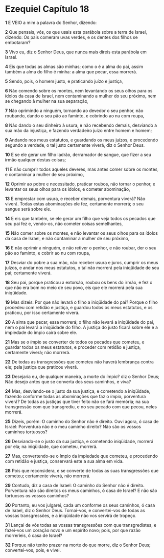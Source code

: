 # Ezequiel Capítulo 18

**1** 	E VEIO a mim a palavra do Senhor, dizendo:

**2** 	Que pensais, vós, os que usais esta parábola sobre a terra de Israel, dizendo: Os pais comeram uvas verdes, e os dentes dos filhos se embotaram?

**3** 	Vivo eu, diz o Senhor Deus, que nunca mais direis esta parábola em Israel.

**4** 	Eis que todas as almas são minhas; como o é a alma do pai, assim também a alma do filho é minha: a alma que pecar, essa morrerá.

**5** 	Sendo, pois, o homem justo, e praticando juízo e justiça,

**6** 	Não comendo sobre os montes, nem levantando os seus olhos para os ídolos da casa de Israel, nem contaminando a mulher do seu próximo, nem se chegando à mulher na sua separação,

**7** 	Não oprimindo a ninguém, tornando ao devedor o seu penhor, não roubando, dando o seu pão ao faminto, e cobrindo ao nu com roupa,

**8** 	Não dando o seu dinheiro à usura, e não recebendo demais, desviando a sua mão da injustiça, e fazendo verdadeiro juízo entre homem e homem;

**9** 	Andando nos meus estatutos, e guardando os meus juízos, e procedendo segundo a verdade, o tal justo certamente viverá, diz o Senhor Deus.

**10** 	E se ele gerar um filho ladrão, derramador de sangue, que fizer a seu irmão qualquer destas coisas;

**11** 	E não cumprir todos aqueles deveres, mas antes comer sobre os montes, e contaminar a mulher de seu próximo,

**12** 	Oprimir ao pobre e necessitado, praticar roubos, não tornar o penhor, e levantar os seus olhos para os ídolos, e cometer abominação,

**13** 	E emprestar com usura, e receber demais, porventura viverá? Não viverá. Todas estas abominações ele fez, certamente morrerá; o seu sangue será sobre ele.

**14** 	E eis que também, se ele gerar um filho que veja todos os pecados que seu pai fez e, vendo-os, não cometer coisas semelhantes,

**15** 	Não comer sobre os montes, e não levantar os seus olhos para os ídolos da casa de Israel, e não contaminar a mulher de seu próximo,

**16** 	E não oprimir a ninguém, e não retiver o penhor, e não roubar, der o seu pão ao faminto, e cobrir ao nu com roupa,

**17** 	Desviar do pobre a sua mão, não receber usura e juros, cumprir os meus juízos, e andar nos meus estatutos, o tal não morrerá pela iniqüidade de seu pai; certamente viverá.

**18** 	Seu pai, porque praticou a extorsão, roubou os bens do irmão, e fez o que não era bom no meio de seu povo, eis que ele morrerá pela sua iniqüidade.

**19** 	Mas dizeis: Por que não levará o filho a iniqüidade do pai? Porque o filho procedeu com retidão e justiça, e guardou todos os meus estatutos, e os praticou, por isso certamente viverá.

**20** 	A alma que pecar, essa morrerá; o filho não levará a iniqüidade do pai, nem o pai levará a iniqüidade do filho. A justiça do justo ficará sobre ele e a impiedade do ímpio cairá sobre ele.

**21** 	Mas se o ímpio se converter de todos os pecados que cometeu, e guardar todos os meus estatutos, e proceder com retidão e justiça, certamente viverá; não morrerá.

**22** 	De todas as transgressões que cometeu não haverá lembrança contra ele; pela justiça que praticou viverá.

**23** 	Desejaria eu, de qualquer maneira, a morte do ímpio? diz o Senhor Deus; Não desejo antes que se converta dos seus caminhos, e viva?

**24** 	Mas, desviando-se o justo da sua justiça, e cometendo a iniqüidade, fazendo conforme todas as abominações que faz o ímpio, porventura viverá? De todas as justiças que tiver feito não se fará memória; na sua transgressão com que transgrediu, e no seu pecado com que pecou, neles morrerá.

**25** 	Dizeis, porém: O caminho do Senhor não é direito. Ouvi agora, ó casa de Israel: Porventura não é o meu caminho direito? Não são os vossos caminhos tortuosos?

**26** 	Desviando-se o justo da sua justiça, e cometendo iniqüidade, morrerá por ela; na iniqüidade, que cometeu, morrerá.

**27** 	Mas, convertendo-se o ímpio da impiedade que cometeu, e procedendo com retidão e justiça, conservará este a sua alma em vida.

**28** 	Pois que reconsidera, e se converte de todas as suas transgressões que cometeu; certamente viverá, não morrerá.

**29** 	Contudo, diz a casa de Israel: O caminho do Senhor não é direito. Porventura não são direitos os meus caminhos, ó casa de Israel? E não são tortuosos os vossos caminhos?

**30** 	Portanto, eu vos julgarei, cada um conforme os seus caminhos, ó casa de Israel, diz o Senhor Deus. Tornai-vos, e convertei-vos de todas as vossas transgressões, e a iniqüidade não vos servirá de tropeço.

**31** 	Lançai de vós todas as vossas transgressões com que transgredistes, e fazei-vos um coração novo e um espírito novo; pois, por que razão morreríeis, ó casa de Israel?

**32** 	Porque não tenho prazer na morte do que morre, diz o Senhor Deus; convertei-vos, pois, e vivei.


